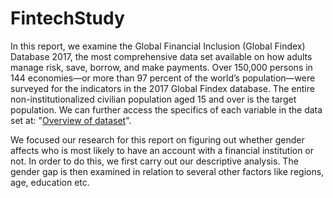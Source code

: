 # FintechStudy

In this report, we examine the Global Financial Inclusion (Global Findex) Database 2017, the most comprehensive data set available on how adults manage risk, save, borrow, and make payments. Over 150,000 persons in 144 economies—or more than 97 percent of the world’s population—were surveyed for the indicators in the 2017 Global Findex database. The entire non-institutionalized civilian population aged 15 and over is the target population. We can further access the specifics of each variable in the data set at: "[Overview of dataset](https://microdata.worldbank.org/index.php/catalog/3324)".

We focused our research for this report on figuring out whether gender affects who is most likely to have an account with a financial institution or not. In order to do this, we first carry out our descriptive analysis. The gender gap is then examined in relation to several other factors like regions, age, education etc.
